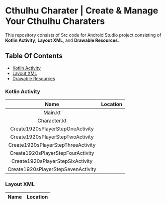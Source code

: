 # Cthulhu Charater | Create & Manage Your Cthulhu Charaters
This repository consists of Src code for Android Studio project consisting of **Kotlin Activity**, **Layout XML**, and **Drawable Resources**.
## Table Of Contents
* [Kotlin Activity](#kotlin-activity)
* [Layout XML](#layout-xml)
* [Drawable Resources](#drawable-resources)

### Kotlin Activity
|                Name                |                Location                 |
| :--------------------------------: | :-------------------------------------: | 
|              Main.kt               |                                         |              
|            Character.kt            |                                         |
|  Create1920sPlayerStepOneActivity  |                                         |
|  Create1920sPlayerStepTwoActivity  |                                         |
| Create1920sPlayerStepThreeActivity |                                         |
| Create1920sPlayerStepFourActivity  |                                         |
|  Create1920sPlayerStepSixActivity  |                                         |
| Create1920sPlayerStepSevenActivity |                                         |

### Layout XML 
| Name | Location |
| :--: | :------: |
